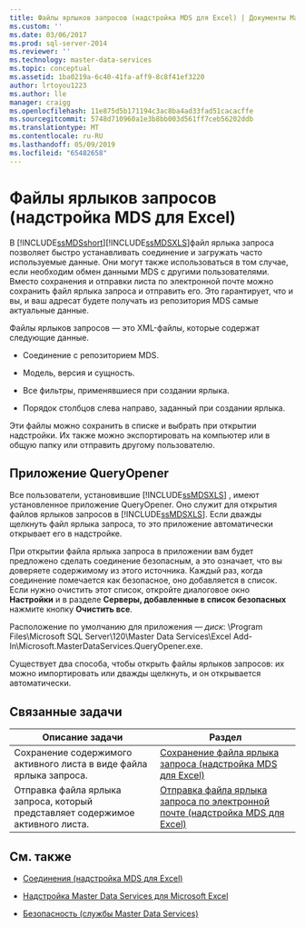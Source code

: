 ```yaml
---
title: Файлы ярлыков запросов (надстройка MDS для Excel) | Документы Майкрософт
ms.custom: ''
ms.date: 03/06/2017
ms.prod: sql-server-2014
ms.reviewer: ''
ms.technology: master-data-services
ms.topic: conceptual
ms.assetid: 1ba0219a-6c40-41fa-aff9-8c8f41ef3220
author: lrtoyou1223
ms.author: lle
manager: craigg
ms.openlocfilehash: 11e875d5b171194c3ac8ba4ad33fad51cacacffe
ms.sourcegitcommit: 5748d710960a1e3b8bb003d561ff7ceb56202ddb
ms.translationtype: MT
ms.contentlocale: ru-RU
ms.lasthandoff: 05/09/2019
ms.locfileid: "65482658"
---
```

# <a name="shortcut-query-files-mds-add-in-for-excel"></a>Файлы ярлыков запросов (надстройка MDS для Excel)
  В [!INCLUDE[ssMDSshort](../../includes/ssmdsshort-md.md)][!INCLUDE[ssMDSXLS](../../includes/ssmdsxls-md.md)]файл ярлыка запроса позволяет быстро устанавливать соединение и загружать часто используемые данные. Они могут также использоваться в том случае, если необходим обмен данными MDS с другими пользователями. Вместо сохранения и отправки листа по электронной почте можно сохранить файл ярлыка запроса и отправить его. Это гарантирует, что и вы, и ваш адресат будете получать из репозитория MDS самые актуальные данные.  
  
 Файлы ярлыков запросов — это XML-файлы, которые содержат следующие данные.  
  
-   Соединение с репозиторием MDS.  
  
-   Модель, версия и сущность.  
  
-   Все фильтры, применявшиеся при создании ярлыка.  
  
-   Порядок столбцов слева направо, заданный при создании ярлыка.  
  
 Эти файлы можно сохранить в списке и выбрать при открытии надстройки. Их также можно экспортировать на компьютер или в общую папку или отправить другому пользователю.  
  
## <a name="queryopener-application"></a>Приложение QueryOpener  
 Все пользователи, установившие [!INCLUDE[ssMDSXLS](../../includes/ssmdsxls-md.md)] , имеют установленное приложение QueryOpener. Оно служит для открытия файлов ярлыков запросов в [!INCLUDE[ssMDSXLS](../../includes/ssmdsxls-md.md)]. Если дважды щелкнуть файл ярлыка запроса, то это приложение автоматически открывает его в надстройке.  
  
 При открытии файла ярлыка запроса в приложении вам будет предложено сделать соединение безопасным, а это означает, что вы доверяете содержимому из этого источника. Каждый раз, когда соединение помечается как безопасное, оно добавляется в список. Если нужно очистить этот список, откройте диалоговое окно **Настройки** и в разделе **Серверы, добавленные в список безопасных** нажмите кнопку **Очистить все**.  
  
 Расположение по умолчанию для приложения — *диск*: \Program Files\Microsoft SQL Server\120\Master Data Services\Excel Add-In\Microsoft.MasterDataServices.QueryOpener.exe.  
  
 Существует два способа, чтобы открыть файлы ярлыков запросов: их можно импортировать или дважды щелкнуть, и он открывается автоматически.  
  
## <a name="related-tasks"></a>Связанные задачи  
  
|Описание задачи|Раздел|  
|----------------------|-----------|  
|Сохранение содержимого активного листа в виде файла ярлыка запроса.|[Сохранение файла ярлыка запроса (надстройка MDS для Excel)](save-a-shortcut-query-file-mds-add-in-for-excel.md)|  
|Отправка файла ярлыка запроса, который представляет содержимое активного листа.|[Отправка файла ярлыка запроса по электронной почте (надстройка MDS для Excel)](email-a-shortcut-query-file-mds-add-in-for-excel.md)|  
  
## <a name="related-content"></a>См. также  
  
-   [Соединения (надстройка MDS для Excel)](connections-mds-add-in-for-excel.md)  
  
-   [Надстройка Master Data Services для Microsoft Excel](master-data-services-add-in-for-microsoft-excel.md)  
  
-   [Безопасность (службы Master Data Services)](../security-master-data-services.md)  
  
  
